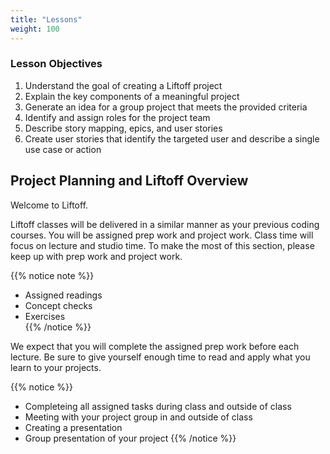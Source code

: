 ```yaml
---
title: "Lessons"
weight: 100
---
```


### Lesson Objectives
1. Understand the goal of creating a Liftoff project
1. Explain the key components of a meaningful project
1. Generate an idea for a group project that meets the provided criteria
1. Identify and assign roles for the project team
1. Describe story mapping, epics, and user stories
1. Create user stories that identify the targeted user and describe a single use case or action

## Project Planning and Liftoff Overview

Welcome to Liftoff.  

Liftoff classes will be delivered in a similar manner as your previous coding courses.  You will be assigned prep work and project work.  Class time will focus on lecture and studio time.  To make the most of this section, please keep up with prep work and project work.


{{% notice note %}}
   + Assigned readings
   + Concept checks
   + Exercises  
{{% /notice %}}

We expect that you will complete the  assigned prep work before each lecture.  Be sure to give yourself enough time to read and apply what you learn to your projects.

{{% notice %}}
   - Completeing all assigned tasks during class and outside of class
   - Meeting with your project group in and outside of class
   - Creating a presentation
   - Group presentation of your project
{{% /notice %}}


